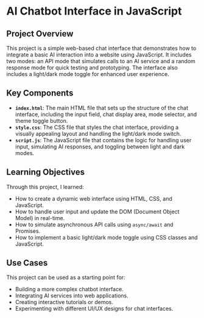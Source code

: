 # AI Chatbot Interface in JavaScript

## Project Overview

This project is a simple web-based chat interface that demonstrates how to integrate a basic AI interaction into a website using JavaScript. It includes two modes: an API mode that simulates calls to an AI service and a random response mode for quick testing and prototyping.  The interface also includes a light/dark mode toggle for enhanced user experience.

## Key Components

*   **`index.html`**:  The main HTML file that sets up the structure of the chat interface, including the input field, chat display area, mode selector, and theme toggle button.
*   **`style.css`**:  The CSS file that styles the chat interface, providing a visually appealing layout and handling the light/dark mode switch.
*   **`script.js`**:  The JavaScript file that contains the logic for handling user input, simulating AI responses, and toggling between light and dark modes.

## Learning Objectives

Through this project, I learned:

*   How to create a dynamic web interface using HTML, CSS, and JavaScript.
*   How to handle user input and update the DOM (Document Object Model) in real-time.
*   How to simulate asynchronous API calls using `async/await` and Promises.
*   How to implement a basic light/dark mode toggle using CSS classes and JavaScript.

## Use Cases

This project can be used as a starting point for:

*   Building a more complex chatbot interface.
*   Integrating AI services into web applications.
*   Creating interactive tutorials or demos.
*   Experimenting with different UI/UX designs for chat interfaces.